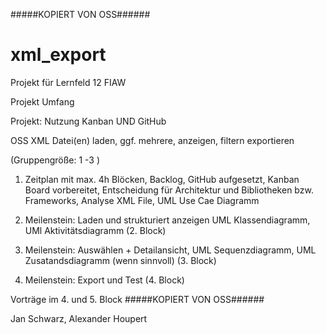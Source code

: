 #####KOPIERT VON OSS######
# xml_export
Projekt für Lernfeld 12 FIAW

Projekt Umfang

Projekt: Nutzung Kanban UND GitHub

OSS XML Datei(en) laden, ggf. mehrere, anzeigen, filtern exportieren 

(Gruppengröße: 1 -3 )

1. Zeitplan mit max. 4h Blöcken, Backlog, GitHub aufgesetzt, Kanban Board vorbereitet, Entscheidung für Architektur und Bibliotheken bzw. Frameworks, Analyse XML File, UML Use Cae Diagramm 

2. Meilenstein: Laden und strukturiert anzeigen UML Klassendiagramm, UMl Aktivitätsdiagramm (2. Block)

3. Meilenstein: Auswählen + Detailansicht, UML Sequenzdiagramm, UML Zusatandsdiagramm (wenn sinnvoll) (3. Block)

4. Meilenstein: Export  und Test (4. Block)

Vorträge im 4. und 5. Block
#####KOPIERT VON OSS######

Jan Schwarz, Alexander Houpert
